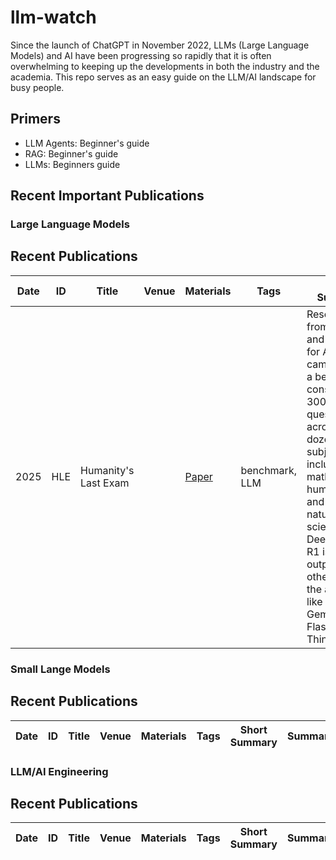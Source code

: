 # llm-watch

Since  the launch of ChatGPT in November 2022, LLMs (Large Language Models) and AI have been progressing so rapidly that it is often overwhelming to keeping up the developments in both the industry and the academia. This repo serves as an easy guide on the LLM/AI landscape for busy people.

## Primers
* LLM Agents: Beginner's guide
* RAG: Beginner's guide
* LLMs: Beginners guide

## Recent Important Publications
### Large Language Models
## Recent Publications
| Date | ID | Title | Venue | Materials | Tags | Short Summary | Summary |
| --- | --- | --- | --- | --- | --- | --- | --- |
| 2025 | HLE | Humanity's Last Exam |  | [Paper](https://static.scale.com/uploads/654197dc94d34f66c0f5184e/Publication%20Ready%20Humanity%27s%20Last%20Exam.pdf) | benchmark, LLM | Researcher from Scale AI, and Center for AI Safety came up with a benchmark consistings of 3000 question across dozens of subjects, including mathematics, humanities, and the natural science. DeepSeek-R1 is outperforming other state of the art models like O1 and Gemini 2 Flash Thinking. | [Note](hle.md) |

### Small Lange Models
## Recent Publications
| Date | ID | Title | Venue | Materials | Tags | Short Summary | Summary |
| --- | --- | --- | --- | --- | --- | --- | --- |

### LLM/AI Engineering
## Recent Publications
| Date | ID | Title | Venue | Materials | Tags | Short Summary | Summary |
| --- | --- | --- | --- | --- | --- | --- | --- |
